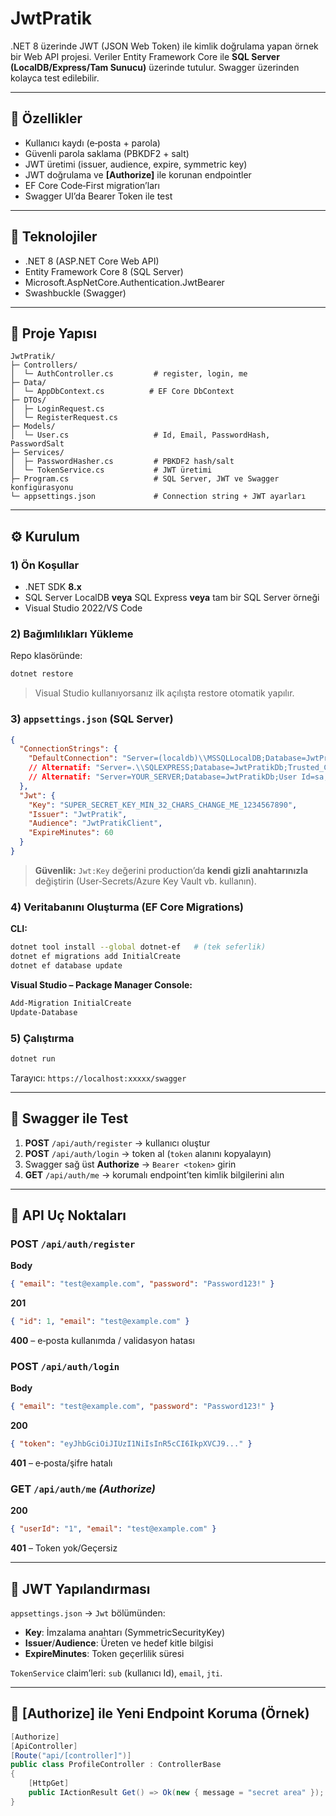 # JwtPratik

.NET 8 üzerinde JWT (JSON Web Token) ile kimlik doğrulama yapan örnek bir Web API projesi. Veriler Entity Framework Core ile **SQL Server (LocalDB/Express/Tam Sunucu)** üzerinde tutulur. Swagger üzerinden kolayca test edilebilir.

---

## 🎯 Özellikler

* Kullanıcı kaydı (e‑posta + parola)
* Güvenli parola saklama (PBKDF2 + salt)
* JWT üretimi (issuer, audience, expire, symmetric key)
* JWT doğrulama ve **\[Authorize]** ile korunan endpointler
* EF Core Code‑First migration’ları
* Swagger UI’da Bearer Token ile test

---

## 🧰 Teknolojiler

* .NET 8 (ASP.NET Core Web API)
* Entity Framework Core 8 (SQL Server)
* Microsoft.AspNetCore.Authentication.JwtBearer
* Swashbuckle (Swagger)

---

## 📁 Proje Yapısı

```
JwtPratik/
├─ Controllers/
│  └─ AuthController.cs         # register, login, me
├─ Data/
│  └─ AppDbContext.cs          # EF Core DbContext
├─ DTOs/
│  ├─ LoginRequest.cs
│  └─ RegisterRequest.cs
├─ Models/
│  └─ User.cs                   # Id, Email, PasswordHash, PasswordSalt
├─ Services/
│  ├─ PasswordHasher.cs         # PBKDF2 hash/salt
│  └─ TokenService.cs           # JWT üretimi
├─ Program.cs                   # SQL Server, JWT ve Swagger konfigürasyonu
└─ appsettings.json             # Connection string + JWT ayarları
```

---

## ⚙️ Kurulum

### 1) Ön Koşullar

* .NET SDK **8.x**
* SQL Server LocalDB **veya** SQL Express **veya** tam bir SQL Server örneği
* Visual Studio 2022/VS Code

### 2) Bağımlılıkları Yükleme

Repo klasöründe:

```bash
dotnet restore
```

> Visual Studio kullanıyorsanız ilk açılışta restore otomatik yapılır.

### 3) `appsettings.json` (SQL Server)

```json
{
  "ConnectionStrings": {
    "DefaultConnection": "Server=(localdb)\\MSSQLLocalDB;Database=JwtPratikDb;Trusted_Connection=True;TrustServerCertificate=True"
    // Alternatif: "Server=.\\SQLEXPRESS;Database=JwtPratikDb;Trusted_Connection=True;TrustServerCertificate=True"
    // Alternatif: "Server=YOUR_SERVER;Database=JwtPratikDb;User Id=sa;Password=YourStrong(!)Password;TrustServerCertificate=True"
  },
  "Jwt": {
    "Key": "SUPER_SECRET_KEY_MIN_32_CHARS_CHANGE_ME_1234567890",
    "Issuer": "JwtPratik",
    "Audience": "JwtPratikClient",
    "ExpireMinutes": 60
  }
}
```

> **Güvenlik:** `Jwt:Key` değerini production’da **kendi gizli anahtarınızla** değiştirin (User‑Secrets/Azure Key Vault vb. kullanın).

### 4) Veritabanını Oluşturma (EF Core Migrations)

**CLI:**

```bash
dotnet tool install --global dotnet-ef   # (tek seferlik)
dotnet ef migrations add InitialCreate
dotnet ef database update
```

**Visual Studio – Package Manager Console:**

```powershell
Add-Migration InitialCreate
Update-Database
```

### 5) Çalıştırma

```bash
dotnet run
```

Tarayıcı: `https://localhost:xxxxx/swagger`

---

## 🧪 Swagger ile Test

1. **POST** `/api/auth/register`  → kullanıcı oluştur
2. **POST** `/api/auth/login`     → token al (`token` alanını kopyalayın)
3. Swagger sağ üst **Authorize** → `Bearer <token>` girin
4. **GET** `/api/auth/me`         → korumalı endpoint’ten kimlik bilgilerini alın

---

## 🔌 API Uç Noktaları

### POST `/api/auth/register`

**Body**

```json
{ "email": "test@example.com", "password": "Password123!" }
```

**201**

```json
{ "id": 1, "email": "test@example.com" }
```

**400** – e‑posta kullanımda / validasyon hatası

### POST `/api/auth/login`

**Body**

```json
{ "email": "test@example.com", "password": "Password123!" }
```

**200**

```json
{ "token": "eyJhbGciOiJIUzI1NiIsInR5cCI6IkpXVCJ9..." }
```

**401** – e‑posta/şifre hatalı

### GET `/api/auth/me`  *(Authorize)*

**200**

```json
{ "userId": "1", "email": "test@example.com" }
```

**401** – Token yok/Geçersiz

---

## 🔐 JWT Yapılandırması

`appsettings.json` → `Jwt` bölümünden:

* **Key**: İmzalama anahtarı (SymmetricSecurityKey)
* **Issuer**/**Audience**: Üreten ve hedef kitle bilgisi
* **ExpireMinutes**: Token geçerlilik süresi

`TokenService` claim’leri: `sub` (kullanıcı Id), `email`, `jti`.

---

## 🧱 \[Authorize] ile Yeni Endpoint Koruma (Örnek)

```csharp
[Authorize]
[ApiController]
[Route("api/[controller]")]
public class ProfileController : ControllerBase
{
    [HttpGet]
    public IActionResult Get() => Ok(new { message = "secret area" });
}
```
